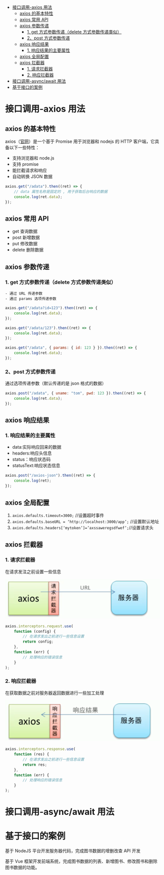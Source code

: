 - [接口调用-axios 用法](#接口调用-axios-用法)
  - [axios 的基本特性](#axios-的基本特性)
  - [axios 常用 API](#axios-常用-api)
  - [axios 参数传递](#axios-参数传递)
    - [1. get 方式参数传递（delete 方式参数传递类似）](#1-get-方式参数传递delete-方式参数传递类似)
    - [2、post 方式参数传递](#2post-方式参数传递)
  - [axios 响应结果](#axios-响应结果)
    - [1. 响应结果的主要属性](#1-响应结果的主要属性)
  - [axios 全局配置](#axios-全局配置)
  - [axios 拦截器](#axios-拦截器)
    - [1. 请求拦截器](#1-请求拦截器)
    - [2. 响应拦截器](#2-响应拦截器)
- [接口调用-async/await 用法](#接口调用-asyncawait-用法)
- [基于接口的案例](#基于接口的案例)

# 接口调用-axios 用法

## axios 的基本特性

axios（[官网](https://github.com/axios/axios)）是一个基于 Promise 用于浏览器和 nodejs 的 HTTP 客户端，它具备以下一些特性：

-   支持浏览器和 node.js
-   支持 promise
-   能拦截请求和响应
-   自动转换 JSON 数据

```js
axios.get("/adata").then((ret) => {
	// data 属性名称是固定的 , 用于获取后台响应的数据
	console.log(ret.data);
});
```

## axios 常用 API

-   get 查询数据
-   post 新增数据
-   put 修改数据
-   delete 删除数据

## axios 参数传递

### 1. get 方式参数传递（delete 方式参数传递类似）

    - 通过 URL 传递参数
    - 通过 params 选项传递参数

```js
axios.get("/adata?id=123").then((ret) => {
	console.log(ret.data);
});
```

```js
axios.get("/adata/123").then((ret) => {
	console.log(ret.data);
});
```

```js
axios.get("/adata", { params: { id: 123 } }).then((ret) => {
	console.log(ret.data);
});
```

### 2、post 方式参数传递

通过选项传递参数（默认传递的是 json 格式的数据）

```js
axios.post("/adata", { uname: "tom", pwd: 123 }).then((ret) => {
	console.log(ret.data);
});
```

## axios 响应结果

### 1. 响应结果的主要属性

-   data:实际响应回来的数据
-   headers:响应头信息
-   status：响应状态码
-   statusText:响应状态信息

```js
axios.post("/axios-json").then((ret) => {
	console.log(ret);
});
```

## axios 全局配置

1. `axios.defaults.timeout=3000;` //设置超时事件
2. `axios.defaults.baseURL = ‘http://localhost:3000/app’;` //设置默认地址
3. `axios.defaults.headers[‘mytoken’]=’axssaweregsdfwef’;`//设置请求头

## axios 拦截器

### 1. 请求拦截器

在请求发注之前设置一些信息

![](../img/axios请求拦截器.png)

```js
axios.interceptors.request.use(
	function (config) {
		// 在请求发出之前进行一些信息设置
		return config;
	},
	function (err) {
		// 处理响应的错误信息
	}
);
```

### 2. 响应拦截器

在获取数据之前对服务器返回数据进行一些加工处理

![](../img/axios响应拦截器.png)

```js
axios.interceptors.response.use(
	function (res) {
		// 在请求发出之前进行一些信息设置
		return res;
	},
	function (err) {
		// 处理响应的错误信息
	}
);
```

# 接口调用-async/await 用法

# 基于接口的案例

基于 NodeJS 平台开发服务器代码，完成图书数据的增删改查 API 开发

基于 Vue 框架开发前端系统，完成图书数据的列表、新增图书、修改图书和删除图书数据的功能。
